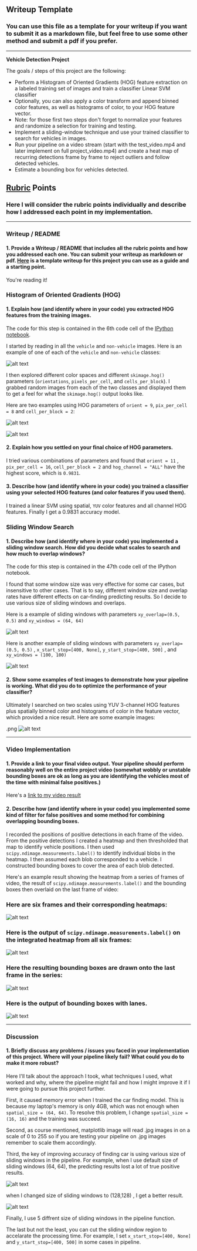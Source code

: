 ## Writeup Template
### You can use this file as a template for your writeup if you want to submit it as a markdown file, but feel free to use some other method and submit a pdf if you prefer.

---

**Vehicle Detection Project**

The goals / steps of this project are the following:

* Perform a Histogram of Oriented Gradients (HOG) feature extraction on a labeled training set of images and train a classifier Linear SVM classifier
* Optionally, you can also apply a color transform and append binned color features, as well as histograms of color, to your HOG feature vector. 
* Note: for those first two steps don't forget to normalize your features and randomize a selection for training and testing.
* Implement a sliding-window technique and use your trained classifier to search for vehicles in images.
* Run your pipeline on a video stream (start with the test_video.mp4 and later implement on full project_video.mp4) and create a heat map of recurring detections frame by frame to reject outliers and follow detected vehicles.
* Estimate a bounding box for vehicles detected.

## [Rubric](https://review.udacity.com/#!/rubrics/513/view) Points
### Here I will consider the rubric points individually and describe how I addressed each point in my implementation.  

---
### Writeup / README

#### 1. Provide a Writeup / README that includes all the rubric points and how you addressed each one.  You can submit your writeup as markdown or pdf.  [Here](https://github.com/zezhou/CarND-Vehicle-Detection/blob/master/writeup.md) is a template writeup for this project you can use as a guide and a starting point.  

You're reading it!

### Histogram of Oriented Gradients (HOG)

#### 1. Explain how (and identify where in your code) you extracted HOG features from the training images.

The code for this step is contained in the 6th code cell of the [IPython notebook](https://github.com/zezhou/CarND-Vehicle-Detection/blob/master/p5.ipynb).

I started by reading in all the `vehicle` and `non-vehicle` images.  Here is an example of one of each of the `vehicle` and `non-vehicle` classes:

[car_nocar_example]: ./output_images/car_nocar_example.png
![alt text][car_nocar_example]

I then explored different color spaces and different `skimage.hog()` parameters (`orientations`, `pixels_per_cell`, and `cells_per_block`).  I grabbed random images from each of the two classes and displayed them to get a feel for what the `skimage.hog()` output looks like.

Here are two examples using HOG parameters of `orient = 9`, `pix_per_cell = 8` and `cell_per_block = 2`:

[car_hog]: ./output_images/car_hog.png
![alt text][car_hog]

[nocar_hog]: ./output_images/nocar_hog.png
![alt text][nocar_hog]

#### 2. Explain how you settled on your final choice of HOG parameters.

I tried various combinations of parameters and found that  `orient = 11` , `pix_per_cell = 16`, `cell_per_block = 2` and `hog_channel = "ALL"` have the highest score, which is `0.9831`.

#### 3. Describe how (and identify where in your code) you trained a classifier using your selected HOG features (and color features if you used them).

I trained a linear SVM using spatial, `YUV` color features and all channel HOG features. Finally I get a 0.9831 accuracy model.

### Sliding Window Search

#### 1. Describe how (and identify where in your code) you implemented a sliding window search.  How did you decide what scales to search and how much to overlap windows?

The code for this step is contained in the 47th code cell of the IPython notebook.

I found that some window size was very effective for some car cases, but insensitive to other cases. That is to say, different window size and overlap rates have different effects on car-finding predicting results. So I decide to use various size of sliding windows and overlaps.

Here is a example of sliding windows with parameters `xy_overlap=(0.5, 0.5)` and `xy_windows = (64, 64)`

[sliding_window1]: ./output_images/sliding_window1.png
![alt text][sliding_window1]

Here is another example of sliding windows with parameters `xy_overlap=(0.5, 0.5)` , `x_start_stop=[400, None]`, `y_start_stop=[400, 500]` , and `xy_windows = (100, 100)`

[sliding_window2]: ./output_images/sliding_window2.png
![alt text][sliding_window2]

#### 2. Show some examples of test images to demonstrate how your pipeline is working.  What did you do to optimize the performance of your classifier?

Ultimately I searched on two scales using YUV 3-channel HOG features plus spatially binned color and histograms of color in the feature vector, which provided a nice result.  Here are some example images:


[feature_result]: ./output_images/feature_result.png
.png
![alt text][feature_result]

---

### Video Implementation

#### 1. Provide a link to your final video output.  Your pipeline should perform reasonably well on the entire project video (somewhat wobbly or unstable bounding boxes are ok as long as you are identifying the vehicles most of the time with minimal false positives.)
Here's a [link to my video result](./project_video_output.mp4)


#### 2. Describe how (and identify where in your code) you implemented some kind of filter for false positives and some method for combining overlapping bounding boxes.

I recorded the positions of positive detections in each frame of the video.  From the positive detections I created a heatmap and then thresholded that map to identify vehicle positions.  I then used `scipy.ndimage.measurements.label()` to identify individual blobs in the heatmap.  I then assumed each blob corresponded to a vehicle.  I constructed bounding boxes to cover the area of each blob detected.  

Here's an example result showing the heatmap from a series of frames of video, the result of `scipy.ndimage.measurements.label()` and the bounding boxes then overlaid on the last frame of video:

### Here are six frames and their corresponding heatmaps:

[frames_heatmap]: ./output_images/frames_heatmap.png
![alt text][frames_heatmap]

### Here is the output of `scipy.ndimage.measurements.label()` on the integrated heatmap from all six frames:

[frames_bound_label]: ./output_images/frames_bound_label.png
![alt text][frames_bound_label]

### Here the resulting bounding boxes are drawn onto the last frame in the series:

[frames_bound]: ./output_images/frames_bound.png
![alt text][frames_bound]

### Here is the output of bounding boxes with lanes.

[bound_with_lane]: ./output_images/bound_with_lane.png
![alt text][bound_with_lane]


---

### Discussion

#### 1. Briefly discuss any problems / issues you faced in your implementation of this project.  Where will your pipeline likely fail?  What could you do to make it more robust?

Here I'll talk about the approach I took, what techniques I used, what worked and why, where the pipeline might fail and how I might improve it if I were going to pursue this project further.  

First, it caused memory error when I trained the car finding model. This is because my laptop's memory is only 4GB, which was not enough when `spatial_size = (64, 64)`. To resolve this problem, I change `spatial_size = (16, 16)` and the training was succeed.

Second, as course mentioned, matplotlib image will read .jpg images in on a scale of 0 to 255 so if you are testing your pipeline on .jpg images remember to scale them accordingly. 

Third, the key of improving accuracy of finding car is using various size of sliding windows in the pipeline. For example, when I use default size of sliding windows (64, 64), the predicting results lost a lot of true positive results. 

[window_size1]: ./output_images/window_size1.png
![alt text][window_size1]

when I changed size of sliding windows to (128,128) , I get a better result.

[window_size2]: ./output_images/window_size2.png
![alt text][window_size2]

Finally, I use 5 diffrent size of sliding windows in the  pipeline function. 

The last but not the least, you can cut the sliding window region to accelarate the processing time. For example, I set `x_start_stop=[400, None]` and `y_start_stop=[400, 500]` in some cases in pipeline.